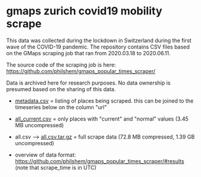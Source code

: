 # gmaps zurich covid19 mobility scrape

This data was collected during the lockdown in Switzerland during the first wave of the COVID-19 pandemic.
The repository contains CSV files based on the GMaps scraping job that ran from 2020.03.18 to 2020.06.11.

The source code of the scraping job is here: https://github.com/philshem/gmaps_popular_times_scraper/

Data is archived here for research purposes.
No data ownership is presumed based on the sharing of this data.


+ [metadata.csv](https://raw.githubusercontent.com/philshem/gmaps_zurich_covid19_mobility_scrape/master/metadata.csv) = listing of places being scraped. this can be joined to the timeseries below on the column "url" 

+ [all_current.csv](https://raw.githubusercontent.com/philshem/gmaps_zurich_covid19_mobility_scrape/master/all_current.csv) = only places with "current" and "normal" values (3.45 MB uncompressed)

+ all.csv --> [all.csv.tar.gz](https://github.com/philshem/gmaps_zurich_covid19_mobility_scrape/blob/master/all.csv.tar.gz?raw=true) = full scrape data (72.8 MB compressed, 1.39 GB uncompressed)

+ overview of data format: https://github.com/philshem/gmaps_popular_times_scraper/#results (note that scrape_time is in UTC)